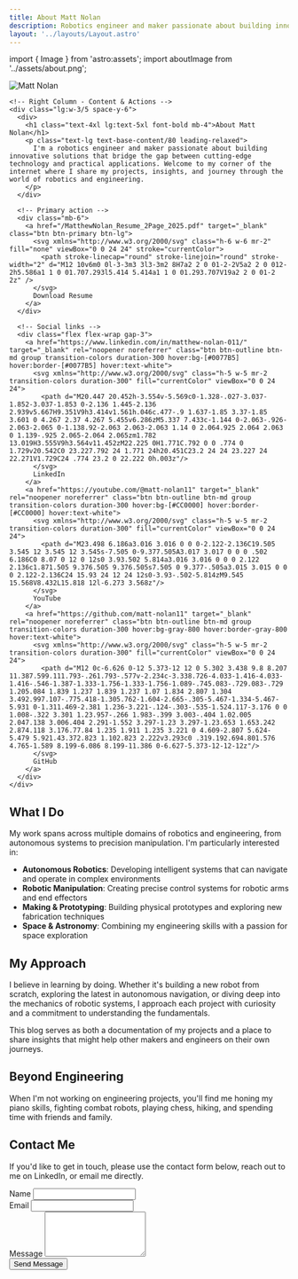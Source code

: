 ```yaml
---
title: About Matt Nolan
description: Robotics engineer and maker passionate about building innovative solutions
layout: '../layouts/Layout.astro'
---
```


import { Image } from 'astro:assets';
import aboutImage from '../assets/about.png';

<div class="container mx-auto px-4 py-8">
  <!-- Hero Section - 2 Column Layout -->
  <div class="flex flex-col lg:flex-row gap-12 items-center mb-16">
    <!-- Left Column - Image -->
    <div class="lg:w-2/5 flex justify-center">
      <Image 
        src={aboutImage} 
        alt="Matt Nolan" 
        width={400}
        height={500}
        class="w-full max-w-md rounded-2xl shadow-lg"
      />
    </div>
    
    <!-- Right Column - Content & Actions -->
    <div class="lg:w-3/5 space-y-6">
      <div>
        <h1 class="text-4xl lg:text-5xl font-bold mb-4">About Matt Nolan</h1>
        <p class="text-lg text-base-content/80 leading-relaxed">
          I'm a robotics engineer and maker passionate about building innovative solutions that bridge the gap between cutting-edge technology and practical applications. Welcome to my corner of the internet where I share my projects, insights, and journey through the world of robotics and engineering.
        </p>
      </div>
      
      <!-- Primary action -->
      <div class="mb-6">
        <a href="/MatthewNolan_Resume_2Page_2025.pdf" target="_blank" class="btn btn-primary btn-lg">
          <svg xmlns="http://www.w3.org/2000/svg" class="h-6 w-6 mr-2" fill="none" viewBox="0 0 24 24" stroke="currentColor">
            <path stroke-linecap="round" stroke-linejoin="round" stroke-width="2" d="M12 10v6m0 0l-3-3m3 3l3-3m2 8H7a2 2 0 01-2-2V5a2 2 0 012-2h5.586a1 1 0 01.707.293l5.414 5.414a1 1 0 01.293.707V19a2 2 0 01-2 2z" />
          </svg>
          Download Resume
        </a>
      </div>
      
      <!-- Social links -->
      <div class="flex flex-wrap gap-3">
        <a href="https://www.linkedin.com/in/matthew-nolan-011/" target="_blank" rel="noopener noreferrer" class="btn btn-outline btn-md group transition-colors duration-300 hover:bg-[#0077B5] hover:border-[#0077B5] hover:text-white">
          <svg xmlns="http://www.w3.org/2000/svg" class="h-5 w-5 mr-2 transition-colors duration-300" fill="currentColor" viewBox="0 0 24 24">
            <path d="M20.447 20.452h-3.554v-5.569c0-1.328-.027-3.037-1.852-3.037-1.853 0-2.136 1.445-2.136 2.939v5.667H9.351V9h3.414v1.561h.046c.477-.9 1.637-1.85 3.37-1.85 3.601 0 4.267 2.37 4.267 5.455v6.286zM5.337 7.433c-1.144 0-2.063-.926-2.063-2.065 0-1.138.92-2.063 2.063-2.063 1.14 0 2.064.925 2.064 2.063 0 1.139-.925 2.065-2.064 2.065zm1.782 13.019H3.555V9h3.564v11.452zM22.225 0H1.771C.792 0 0 .774 0 1.729v20.542C0 23.227.792 24 1.771 24h20.451C23.2 24 24 23.227 24 22.271V1.729C24 .774 23.2 0 22.222 0h.003z"/>
          </svg>
          LinkedIn
        </a>
        <a href="https://youtube.com/@matt-nolan11" target="_blank" rel="noopener noreferrer" class="btn btn-outline btn-md group transition-colors duration-300 hover:bg-[#CC0000] hover:border-[#CC0000] hover:text-white">
          <svg xmlns="http://www.w3.org/2000/svg" class="h-5 w-5 mr-2 transition-colors duration-300" fill="currentColor" viewBox="0 0 24 24">
            <path d="M23.498 6.186a3.016 3.016 0 0 0-2.122-2.136C19.505 3.545 12 3.545 12 3.545s-7.505 0-9.377.505A3.017 3.017 0 0 0 .502 6.186C0 8.07 0 12 0 12s0 3.93.502 5.814a3.016 3.016 0 0 0 2.122 2.136c1.871.505 9.376.505 9.376.505s7.505 0 9.377-.505a3.015 3.015 0 0 0 2.122-2.136C24 15.93 24 12 24 12s0-3.93-.502-5.814zM9.545 15.568V8.432L15.818 12l-6.273 3.568z"/>
          </svg>
          YouTube
        </a>
        <a href="https://github.com/matt-nolan11" target="_blank" rel="noopener noreferrer" class="btn btn-outline btn-md group transition-colors duration-300 hover:bg-gray-800 hover:border-gray-800 hover:text-white">
          <svg xmlns="http://www.w3.org/2000/svg" class="h-5 w-5 mr-2 transition-colors duration-300" fill="currentColor" viewBox="0 0 24 24">
            <path d="M12 0c-6.626 0-12 5.373-12 12 0 5.302 3.438 9.8 8.207 11.387.599.111.793-.261.793-.577v-2.234c-3.338.726-4.033-1.416-4.033-1.416-.546-1.387-1.333-1.756-1.333-1.756-1.089-.745.083-.729.083-.729 1.205.084 1.839 1.237 1.839 1.237 1.07 1.834 2.807 1.304 3.492.997.107-.775.418-1.305.762-1.604-2.665-.305-5.467-1.334-5.467-5.931 0-1.311.469-2.381 1.236-3.221-.124-.303-.535-1.524.117-3.176 0 0 1.008-.322 3.301 1.23.957-.266 1.983-.399 3.003-.404 1.02.005 2.047.138 3.006.404 2.291-1.552 3.297-1.23 3.297-1.23.653 1.653.242 2.874.118 3.176.77.84 1.235 1.911 1.235 3.221 0 4.609-2.807 5.624-5.479 5.921.43.372.823 1.102.823 2.222v3.293c0 .319.192.694.801.576 4.765-1.589 8.199-6.086 8.199-11.386 0-6.627-5.373-12-12-12z"/>
          </svg>
          GitHub
        </a>
      </div>
    </div>
  </div>

  <!-- Content Sections -->
  <div class="prose prose-lg max-w-none">

## What I Do

My work spans across multiple domains of robotics and engineering, from autonomous systems to precision manipulation. I'm particularly interested in:

- **Autonomous Robotics**: Developing intelligent systems that can navigate and operate in complex environments
- **Robotic Manipulation**: Creating precise control systems for robotic arms and end effectors
- **Making & Prototyping**: Building physical prototypes and exploring new fabrication techniques
- **Space & Astronomy**: Combining my engineering skills with a passion for space exploration

## My Approach

I believe in learning by doing. Whether it's building a new robot from scratch, exploring the latest in autonomous navigation, or diving deep into the mechanics of robotic systems, I approach each project with curiosity and a commitment to understanding the fundamentals.

This blog serves as both a documentation of my projects and a place to share insights that might help other makers and engineers on their own journeys.

## Beyond Engineering

When I'm not working on engineering projects, you'll find me honing my piano skills, fighting combat robots, playing chess, hiking, and spending time with friends and family.

## Contact Me

If you'd like to get in touch, please use the contact form below, reach out to me on LinkedIn, or email me directly.

<div id="contact-form-root" class="mx-auto mt-8">
  <form
    id="contact-form"
    action="https://formspree.io/f/xjkrjkrp"
    method="POST"
    class="bg-base-200 rounded-2xl shadow-lg flex flex-col gap-6 p-6"
    autocomplete="off"
  >
    <div class="form-control w-full">
      <label for="name" class="label">
        <span class="label-text font-semibold">Name</span>
      </label>
      <input
        type="text"
        id="name"
        name="name"
        class="input input-bordered w-full"
        required
        autocomplete="name"
      />
    </div>
    <div class="form-control w-full">
      <label for="email" class="label">
        <span class="label-text font-semibold">Email</span>
      </label>
      <input
        type="email"
        id="email"
        name="email"
        class="input input-bordered w-full"
        required
        autocomplete="email"
      />
    </div>
    <div class="form-control w-full">
      <label for="message" class="label">
        <span class="label-text font-semibold">Message</span>
      </label>
      <textarea
        id="message"
        name="message"
        class="textarea textarea-bordered w-full"
        rows="5"
        required
      ></textarea>
    </div>
    <button type="submit" class="btn btn-primary w-full mt-2">Send Message</button>
    <div id="form-status" class="text-success text-center mt-2 hidden"></div>
  </form>
</div>

  </div>
</div>

<script>
// Accessible AJAX Formspree handler for in-page confirmation
if (typeof window !== 'undefined') {
  document.addEventListener('DOMContentLoaded', function () {
    const form = document.getElementById('contact-form');
    const status = document.getElementById('form-status');
    if (form && status) {
      form.addEventListener('submit', async function (e) {
        e.preventDefault();
        status.classList.add('hidden');
        const data = new FormData(form);
        try {
          const res = await fetch(form.action, {
            method: 'POST',
            body: data,
            headers: { 'Accept': 'application/json' },
          });
          if (res.ok) {
            form.reset();
            status.textContent = 'Thank you! Your message has been sent.';
            status.classList.remove('hidden');
            status.classList.add('text-success');
          } else {
            status.textContent = 'Sorry, there was a problem. Please try again later.';
            status.classList.remove('hidden');
            status.classList.add('text-error');
          }
        } catch {
          status.textContent = 'Sorry, there was a problem. Please try again later.';
          status.classList.remove('hidden');
          status.classList.add('text-error');
        }
      });
    }
  });
}
</script>

<!--
  To activate this form:
  1. Go to https://formspree.io/ and create a free account.
  2. Create a new form and copy your unique endpoint (replace 'your-form-id' above).
  3. Optionally, set up email notifications and spam protection in your Formspree dashboard.
-->
